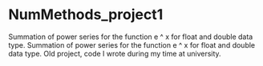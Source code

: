 # NumMethods_project1
Summation of power series for the function e ^ x for float and double data type. Summation of power series for the function e ^ x for float and double data type. Old project, code I wrote during my time at university.

